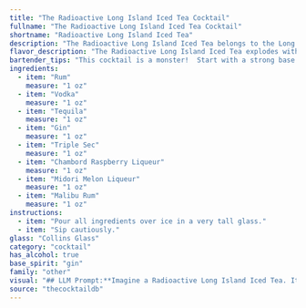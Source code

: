 ```yaml
---
title: "The Radioactive Long Island Iced Tea Cocktail"
fullname: "The Radioactive Long Island Iced Tea Cocktail"
shortname: "Radioactive Long Island Iced Tea"
description: "The Radioactive Long Island Iced Tea belongs to the Long Island Iced Tea family, a potent mix of multiple spirits. While the exact origins are debated, the Long Island Iced Tea emerged in the 1970s, likely as a bar creation to quickly serve large groups. "
flavor_description: "The Radioactive Long Island Iced Tea explodes with a vibrant, fruity punch.  Sweet melon and raspberry notes from Midori and Chambord dance with the tropical essence of Malibu.  Underlying this sweet symphony is a potent kick from the combined spirits - a mix of rum, vodka, tequila, and gin.  A hint of citrus from the Triple Sec adds a refreshing complexity, leaving you with a powerful and dangerously delicious cocktail. "
bartender_tips: "This cocktail is a monster!  Start with a strong base of your preferred liquor (rum, vodka, tequila, gin) and add the others in order of strength. Measure carefully!  The Triple Sec adds a citrusy note, Chambord and Midori are the sweet elements, and Malibu adds a hint of coconut.  Always use high-quality ingredients for the best flavor. This drink is best enjoyed with a friend (and a designated driver!). "
ingredients:
  - item: "Rum"
    measure: "1 oz"
  - item: "Vodka"
    measure: "1 oz"
  - item: "Tequila"
    measure: "1 oz"
  - item: "Gin"
    measure: "1 oz"
  - item: "Triple Sec"
    measure: "1 oz"
  - item: "Chambord Raspberry Liqueur"
    measure: "1 oz"
  - item: "Midori Melon Liqueur"
    measure: "1 oz"
  - item: "Malibu Rum"
    measure: "1 oz"
instructions:
  - item: "Pour all ingredients over ice in a very tall glass."
  - item: "Sip cautiously."
glass: "Collins Glass"
category: "cocktail"
has_alcohol: true
base_spirit: "gin"
family: "other"
visual: "## LLM Prompt:**Imagine a Radioactive Long Island Iced Tea. It's a potent blend of rum, vodka, tequila, gin, triple sec, Chambord raspberry liqueur, Midori melon liqueur, and Malibu rum. Describe the appearance of this cocktail, focusing on its color, texture, and any visual elements that stand out.****Consider:*** **Color:** Does it lean towards green, pink, or a more vibrant, multi-hued appearance?* **Texture:** Is it clear, cloudy, layered? Are there any visible particles or swirls?* **Visual elements:** Does the cocktail have a distinct frothy head, a delicate rim, or any garnish that adds to its visual appeal? "
source: "thecocktaildb"
---
```


